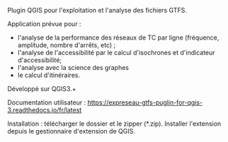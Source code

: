 Plugin QGIS pour l'exploitation et l'analyse des fichiers GTFS.

Application prévue pour :
 - l'analyse de la performance des réseaux de TC par ligne (fréquence, amplitude, nombre d'arrêts, etc) ;
 - l'analyse de l'accessibilité par le calcul d'isochrones et d'indicateur d'accessibilité;
 - l'analyse avec la science des graphes
 - le calcul d'itinéraires.

Développé sur QGIS3.+

Documentation utilisateur : https://expreseau-gtfs-puglin-for-qgis-3.readthedocs.io/fr/latest

Installation : télécharger le dossier et le zipper (*.zip). Installer l'extension depuis le gestionnaire d'extension de QGIS.
